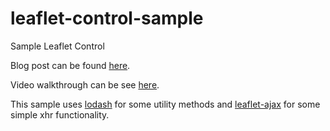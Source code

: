 # leaflet-control-sample
Sample Leaflet Control

Blog post can be found [here](http://odoe.net/blog/custom-leaflet-control/).

Video walkthrough can be see [here](https://www.youtube.com/watch?v=kAwrqQDwVq0).

This sample uses [lodash](https://lodash.com/) for some utility methods and [leaflet-ajax](https://github.com/calvinmetcalf/leaflet-ajax) for some simple xhr functionality.

